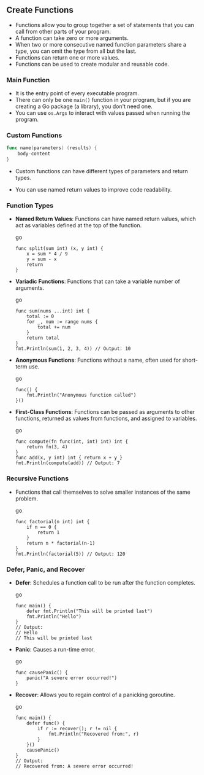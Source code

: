
## Create Functions

- Functions allow you to group together a set of statements that you can call from other parts of your program.
- A function can take zero or more arguments.
- When two or more consecutive named function parameters share a type, you can omit the type from all but the last.
- Functions can return one or more values.
- Functions can be used to create modular and reusable code.

### Main Function
- It is the entry point of every executable program.
- There can only be one `main()` function in your program, but if you are creating a Go package (a library), you don't need one.
- You can use `os.Args` to interact with values passed when running the program.

### Custom Functions
```go
func name(parameters) (results) {
    body-content
}

```

-   Custom functions can have different types of parameters and return types.
    
-   You can use named return values to improve code readability.
    

### Function Types

-   **Named Return Values**: Functions can have named return values, which act as variables defined at the top of the function.
    
    go
    
    ```
    func split(sum int) (x, y int) {
        x = sum * 4 / 9
        y = sum - x
        return
    }
    
    ```
    
-   **Variadic Functions**: Functions that can take a variable number of arguments.
    
    go
    
    ```
    func sum(nums ...int) int {
        total := 0
        for _, num := range nums {
            total += num
        }
        return total
    }
    fmt.Println(sum(1, 2, 3, 4)) // Output: 10
    
    ```
    
-   **Anonymous Functions**: Functions without a name, often used for short-term use.
    
    go
    
    ```
    func() {
        fmt.Println("Anonymous function called")
    }()
    
    ```
    
-   **First-Class Functions**: Functions can be passed as arguments to other functions, returned as values from functions, and assigned to variables.
    
    go
    
    ```
    func compute(fn func(int, int) int) int {
        return fn(3, 4)
    }
    func add(x, y int) int { return x + y }
    fmt.Println(compute(add)) // Output: 7
    
    ```
    

### Recursive Functions

-   Functions that call themselves to solve smaller instances of the same problem.
    
    go
    
    ```
    func factorial(n int) int {
        if n == 0 {
            return 1
        }
        return n * factorial(n-1)
    }
    fmt.Println(factorial(5)) // Output: 120
    
    ```
    

### Defer, Panic, and Recover

-   **Defer**: Schedules a function call to be run after the function completes.
    
    go
    
    ```
    func main() {
        defer fmt.Println("This will be printed last")
        fmt.Println("Hello")
    }
    // Output:
    // Hello
    // This will be printed last
    
    ```
    
-   **Panic**: Causes a run-time error.
    
    go
    
    ```
    func causePanic() {
        panic("A severe error occurred!")
    }
    
    ```
    
-   **Recover**: Allows you to regain control of a panicking goroutine.
    
    go
    
    ```
    func main() {
        defer func() {
            if r := recover(); r != nil {
                fmt.Println("Recovered from:", r)
            }
        }()
        causePanic()
    }
    // Output:
    // Recovered from: A severe error occurred!
    ```